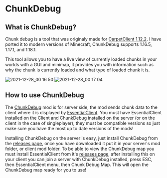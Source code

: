 # ChunkDebug

## What is ChunkDebug?

Chunk debug is a tool that was originaly made for [CarpetClient 1.12.2](https://github.com/X-com/CarpetClient). I have ported it to modern versions of Minecraft, ChunkDebug supports 1.16.5, 1.17.1, and 1.18.1.

This tool allows you to have a live view of currently loaded chunks in your worlds with a GUI and minimap, it provides you with information such as why the chunk is currently loaded and what type of loaded chunk it is.

![2021-12-28_00 16 50](https://user-images.githubusercontent.com/66843746/147515139-4c2d4bbb-d8e4-416c-9933-eecc2a957a91.png)
![2021-12-28_00 17 04](https://user-images.githubusercontent.com/66843746/147515143-7b08b16f-e5de-412e-a31f-b2c7f60af582.png)

## How to use ChunkDebug

The [ChunkDebug](https://github.com/senseiwells/ChunkDebug) mod is for server side, the mod sends chunk data to the client where it is displayed by [EssentialClient](https://github.com/senseiwells/EssentialClient). You must have EssentialClient installed on the Client and ChunkDebug installed on the server (or on the client in the case of singleplayer), they must be compatible versions so just make sure you have the most up to date versions of the mods!

Installing ChunkDebug on the server is easy, just install ChunkDebug from the [releases page](https://github.com/senseiwells/ChunkDebug/releases/tag/v1.0.1), once you have downloaded it put it in your server's mod folder, or client mod folder. To be able to view the ChunkDebug map you must install EssentialClient from it's [releases page](https://github.com/senseiwells/EssentialClient/releases), after installing this on your client you can join a server with ChunkDebug installed, press ESC, then EssentialClient menu, then Chunk Debug Map. This will open the ChunkDebug map ready for you to use!
